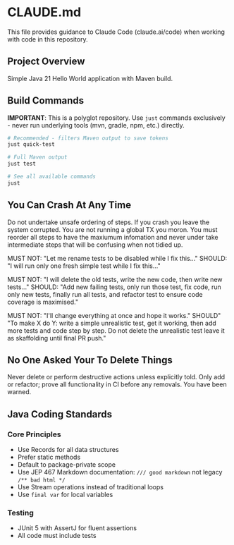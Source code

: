 # CLAUDE.md

This file provides guidance to Claude Code (claude.ai/code) when working with code in this repository.

## Project Overview

Simple Java 21 Hello World application with Maven build.

## Build Commands

**IMPORTANT**: This is a polyglot repository. Use `just` commands exclusively - never run underlying tools (mvn, gradle, npm, etc.) directly.

```bash
# Recommended - filters Maven output to save tokens
just quick-test

# Full Maven output
just test

# See all available commands
just
```

## You Can Crash At Any Time

Do not undertake unsafe ordering of steps. If you crash you leave the system corrupted. You are not running a global TX you moron. You must reorder all steps to have the maxiumum infomation and never under take intermediate steps that will be confusing when not tidied up. 

MUST NOT: 
     "Let me rename tests to be disabled while I fix this..."
SHOULD:
     "I will run only one fresh simple test while I fix this..."

MUST NOT: 
     "I will delete the old tests, write the new code, then write new tests..."
SHOULD: 
     "Add new failing tests, only run those test, fix code, run only new tests, finally run all tests, and refactor test to ensure code coverage is maximised."

MUST NOT: 
     "I'll change everything at once and hope it works."
SHOULD"
     "To make X do Y: write a simple unrealistic test, get it working, then add more tests and code step by step. Do not delete the unrealistic test leave it as skaffolding until final PR push."

## No One Asked Your To Delete Things

Never delete or perform destructive actions unless explicitly told. Only add or refactor; prove all functionality in CI before any removals. You have been warned.

## Java Coding Standards

### Core Principles

* Use Records for all data structures
* Prefer static methods
* Default to package-private scope  
* Use JEP 467 Markdown documentation: `/// good markdown` not legacy `/** bad html */`
* Use Stream operations instead of traditional loops
* Use `final var` for local variables

### Testing

* JUnit 5 with AssertJ for fluent assertions
* All code must include tests